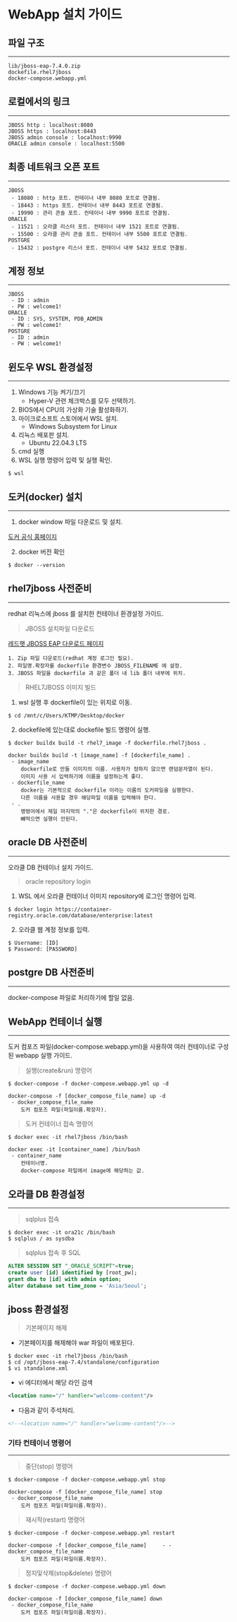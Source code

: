 # WebApp 설치 가이드

## 파일 구조
___

	lib/jboss-eap-7.4.0.zip
	dockefile.rhel7jboss
	docker-compose.webapp.yml

## 로컬에서의 링크
___

	JBOSS http : localhost:8080
	JBOSS https : localhost:8443
	JBOSS admin console : localhost:9990
	ORACLE admin console : localhost:5500

## 최종 네트워크 오픈 포트
___

	JBOSS
	 - 18080 : http 포트. 컨테이너 내부 8080 포트로 연결됨.
	 - 18443 : https 포트. 컨테이너 내부 8443 포트로 연결됨.
	 - 19990 : 관리 콘솔 포트. 컨테이너 내부 9990 포트로 연결됨.
	ORACLE
	 - 11521 : 오라클 리스터 포트. 컨테이너 내부 1521 포트로 연결됨.
	 - 15500 : 오라클 관리 콘솔 포트. 컨테이너 내부 5500 포트로 연결됨.
	POSTGRE
	 - 15432 : postgre 리스너 포트. 컨테이너 내부 5432 포트로 연결됨.

## 계정 정보
___

	JBOSS
	 - ID : admin
	 - PW : welcome1!
	ORACLE
	 - ID : SYS, SYSTEM, PDB_ADMIN
	 - PW : welcome1!
	POSTGRE
	 - ID : admin
	 - PW : welcome1!
	
## 윈도우 WSL 환경설정
___

1. Windows 기능 켜기/끄기
	- Hyper-V 관련 체크박스를 모두 선택하기.
2. BIOS에서 CPU의 가상화 기술 활성화하기.
3. 마이크로소프트 스토어에서 WSL 설치.
	- Windows Subsystem for Linux
4. 리눅스 배포판 설치.
	- Ubuntu 22.04.3 LTS
5. cmd 실행
6. WSL 실행 명령어 입력 및 실행 확인.

```
$ wsl
```

## 도커(docker) 설치
___

1. docker window 파일 다운로드 및 설치.

[도커 공식 홈페이지](https://www.docker.com/)

2. docker 버전 확인

```
$ docker --version
```

## rhel7jboss 사전준비
___

redhat 리눅스에 jboss 를 설치한 컨테이너 환경설정 가이드.

> JBOSS 설치파일 다운로드

[레드햇 JBOSS EAP 다운로드 페이지](https://developers.redhat.com/products/eap/download)

	1. Zip 파일 다운로드(redhat 계정 로그인 필요).
	2. 파일명.확장자를 dockerfile 환경변수 JBOSS_FILENAME 에 설정.
	3. JBOSS 파일을 dockerfile 과 같은 폴더 내 lib 폴더 내부에 위치.

> RHEL7JBOSS 이미지 빌드

1. wsl 실행 후 dockerfile이 있는 위치로 이동.

```
$ cd /mnt/c/Users/KTMP/Desktop/docker
```

2. dockefile에 있는대로 dockefile 빌드 명령어 실행.

```
$ docker buildx build -t rhel7_image -f dockerfile.rhel7jboss .
```
	docker buildx build -t [image_name] -f [dockerfile_name] .
	 - image_name
		dockerfile로 만들 이미지의 이름. 사용자가 정하지 않으면 랜덤문자열이 된다. 
		이미지 사용 시 입력하기에 이름을 설정하는게 좋다.
	 - dockerfile_name
		docker는 기본적으로 dockerfile 이라는 이름의 도커파일을 실행한다.
		다른 이름을 사용할 경우 해당파일 이름을 입력해야 한다.
	 - . 
		명령어에서 제일 마지막의 "."은 dockerfile이 위치한 경로.
		뺴먹으면 실행이 안된다.

## oracle DB 사전준비
___

오라클 DB 컨테이너 설치 가이드.

> oracle repository login

1. WSL 에서 오라클 컨테이너 이미지 repository에 로그인 명령어 입력.
```
$ docker login https://container-registry.oracle.com/database/enterprise:latest
```

2. 오라클 웹 계정 정보를 입력.
```
$ Username: [ID]
$ Password: [PASSWORD]
```

## postgre DB 사전준비
___

docker-compose 파일로 처리하기에 할일 없음.

## WebApp 컨테이너 실행
___

도커 컴포즈 파일(docker-compose.webapp.yml)을 사용하여 여러 컨테이너로 구성된 webapp 실행 가이드.

> 실행(create&run) 명령어
```
$ docker-compose -f docker-compose.webapp.yml up -d
```
	docker-compose -f [docker_compose_file_name] up -d
	 - docker_compose_file_name
		도커 컴포즈 파일(파일이름.확장자).

> 도커 컨테이너 접속 명령어
```
$ docker exec -it rhel7jboss /bin/bash
```

	docker exec -it [container_name] /bin/bash
	 - container_name
		컨테이너명.
		docker-compose 파일에서 image에 해당하는 값.

## 오라클 DB 환경설정
___

> sqlplus 접속
```
$ docker exec -it ora21c /bin/bash
$ sqlplus / as sysdba
```

> sqlplus 접속 후 SQL
```sql
ALTER SESSION SET "_ORACLE_SCRIPT"=true;
create user [id] identified by [root_pw];
grant dba to [id] with admin option;
alter database set time_zone = 'Asia/Seoul';
```

## jboss 환경설정

> 기본페이지 해제

* 기본페이지를 해제해야 war 파일이 배포된다.

```
$ docker exec -it rhel7jboss /bin/bash
$ cd /opt/jboss-eap-7.4/standalone/configuration
$ vi standalone.xml
```

* vi 에디터에서 해당 라인 검색
```xml
<location name="/" handler="welcome-content"/>
```
* 다음과 같이 주석처리.
```xml
<!--<location name="/" handler="welcome-content"/>-->
```

### 기타 컨테이너 명령어
___

> 중단(stop) 명령어
```
$ docker-compose -f docker-compose.webapp.yml stop
```
	docker-compose -f [docker_compose_file_name] stop
	 - docker_compose_file_name
		도커 컴포즈 파일(파일이름.확장자).
		
> 재시작(restart) 명령어
```
$ docker-compose -f docker-compose.webapp.yml restart
```
	docker-compose -f [docker_compose_file_name] 	 - - docker_compose_file_name
		도커 컴포즈 파일(파일이름.확장자).

> 정지및삭제(stop&delete) 명령어
```
$ docker-compose -f docker-compose.webapp.yml down
```	
	docker-compose -f [docker_compose_file_name] down
	 - docker_compose_file_name
		도커 컴포즈 파일(파일이름.확장자).
		
